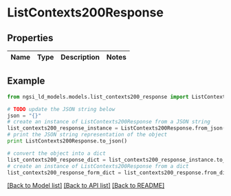 # ListContexts200Response


## Properties
Name | Type | Description | Notes
------------ | ------------- | ------------- | -------------

## Example

```python
from ngsi_ld_models.models.list_contexts200_response import ListContexts200Response

# TODO update the JSON string below
json = "{}"
# create an instance of ListContexts200Response from a JSON string
list_contexts200_response_instance = ListContexts200Response.from_json(json)
# print the JSON string representation of the object
print ListContexts200Response.to_json()

# convert the object into a dict
list_contexts200_response_dict = list_contexts200_response_instance.to_dict()
# create an instance of ListContexts200Response from a dict
list_contexts200_response_form_dict = list_contexts200_response.from_dict(list_contexts200_response_dict)
```
[[Back to Model list]](../README.md#documentation-for-models) [[Back to API list]](../README.md#documentation-for-api-endpoints) [[Back to README]](../README.md)


